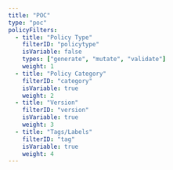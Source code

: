 ```yaml
---
title: "POC"
type: "poc"
policyFilters:
  - title: "Policy Type"
    filterID: "policytype"
    isVariable: false
    types: ["generate", "mutate", "validate"]
    weight: 1
  - title: "Policy Category"
    filterID: "category"
    isVariable: true
    weight: 2
  - title: "Version"
    filterID: "version"
    isVariable: true
    weight: 3
  - title: "Tags/Labels"
    filterID: "tag"
    isVariable: true
    weight: 4
---
```

<!-- +++
title = "POC"
type = "poc"
+++ -->

<!-- no content -->